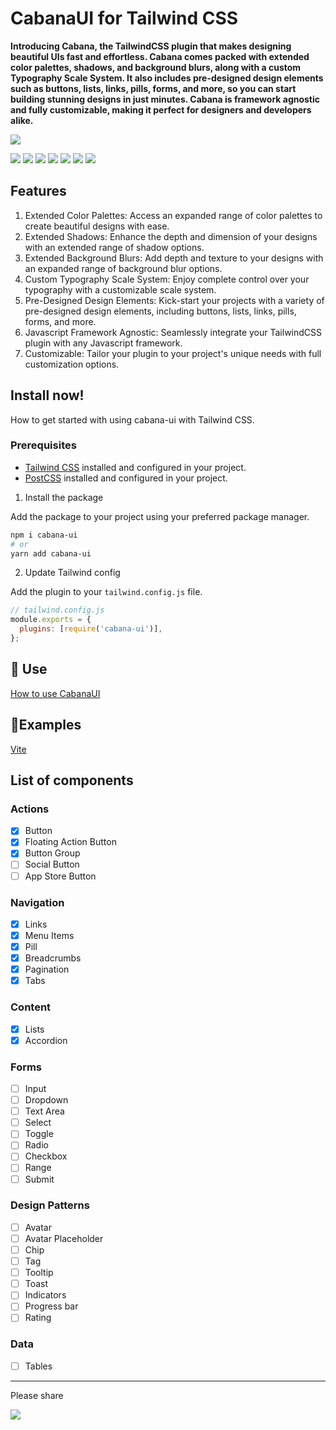 # CabanaUI for Tailwind CSS

**Introducing Cabana, the TailwindCSS plugin that makes designing beautiful UIs fast and effortless. Cabana comes packed with extended color palettes, shadows, and background blurs, along with a custom Typography Scale System. It also includes pre-designed design elements such as buttons, lists, links, pills, forms, and more, so you can start building stunning designs in just minutes. Cabana is framework agnostic and fully customizable, making it perfect for designers and developers alike.**

[![][banner-url]][docs-url]

[![][install-size]][install-size-url] [![][npm]][npm-url] [![][number-of-components]][docs-url] [![][license]][license-url] [![][dl]][npm-url] [![][stars]][gh-url] [![][commit]][gh-url]

## Features

1.  Extended Color Palettes: Access an expanded range of color palettes to create beautiful designs with ease.
2.  Extended Shadows: Enhance the depth and dimension of your designs with an extended range of shadow options.
3.  Extended Background Blurs: Add depth and texture to your designs with an expanded range of background blur options.
4.  Custom Typography Scale System: Enjoy complete control over your typography with a customizable scale system.
5.  Pre-Designed Design Elements: Kick-start your projects with a variety of pre-designed design elements, including buttons, lists, links, pills, forms, and more.
6.  Javascript Framework Agnostic: Seamlessly integrate your TailwindCSS plugin with any Javascript framework.
7.  Customizable: Tailor your plugin to your project's unique needs with full customization options.

## Install now!

How to get started with using cabana-ui with Tailwind CSS.

### Prerequisites

- [Tailwind CSS](https://tailwindcss.com) installed and configured in your project.
- [PostCSS](https://postcss.org) installed and configured in your project.

1. Install the package

Add the package to your project using your preferred package manager.

```bash
npm i cabana-ui
# or
yarn add cabana-ui
```

2. Update Tailwind config

Add the plugin to your `tailwind.config.js` file.

```js
// tailwind.config.js
module.exports = {
  plugins: [require('cabana-ui')],
};
```

## 🚀 Use

[How to use CabanaUI](http://docs.cabanafortailwind.com/getting-started/use)

## 📘Examples

[Vite](https://stackblitz.com/edit/cabanaui-vite-example?file=package.json)

## List of components

### Actions

- [x] Button
- [x] Floating Action Button
- [x] Button Group
- [ ] Social Button
- [ ] App Store Button

### Navigation

- [x] Links
- [x] Menu Items
- [x] Pill
- [x] Breadcrumbs
- [x] Pagination
- [x] Tabs

### Content

- [x] Lists
- [x] Accordion

### Forms

- [ ] Input
- [ ] Dropdown
- [ ] Text Area
- [ ] Select
- [ ] Toggle
- [ ] Radio
- [ ] Checkbox
- [ ] Range
- [ ] Submit

### Design Patterns

- [ ] Avatar
- [ ] Avatar Placeholder
- [ ] Chip
- [ ] Tag
- [ ] Tooltip
- [ ] Toast
- [ ] Indicators
- [ ] Progress bar
- [ ] Rating

### Data

- [ ] Tables

---

Please share

[![][tweet]][tweet-url]

[gh-url]: https://github.com/britzdylan/cabana-ui
[install-size]: https://badgen.net/bundlephobia/minzip/cabana-ui?label=bundle%20size&color=green
[build]: https://badgen.net/github/checks/britzdylan/cabana-ui?label=build
[npm]: https://badgen.net/github/tag/britzdylan/cabana-ui?label=version&color=green
[dl]: https://badgen.net/npm/dt/cabana-ui?label=installs&icon=npm&color=green
[commit]: https://badgen.net/github/last-commit/britzdylan/cabana-ui?icon=github&color=green
[license]: https://badgen.net/github/license/britzdylan/cabana-ui?color=green
[stars]: https://badgen.net/github/stars/britzdylan/cabana-ui?color=green
[tweet]: https://img.shields.io/twitter/url?style=social&url=https%3A%2F%2Fgithub.com%2Fsaadeghi%2Fdaisyui
[install-size-url]: https://bundlephobia.com/result?p=cabana-ui
[license-url]: https://github.com/britzdylan/cabana-ui/blob/master/LICENSE
[npm-url]: https://www.npmjs.com/package/cabana-ui
[unpkg-url]: https://unpkg.com/browse/cabana-ui/
[jsdeliver-url]: https://www.jsdelivr.com/package/npm/cabana-ui
[tweet-url]: https://twitter.com/intent/tweet?text=daisyUI%20%0D%0AComponents%20for%20Tailwind%20CSS%20%0D%0Ahttps://github.com/britzdylan/cabana-ui
[number-of-components]: https://badgen.net/badge/total%20components/27/green
[docs-url-install]: https://docs.cabanafortailwind.com/getting-started/install
[docs-url]: https://docs.cabanafortailwind.com/
[logo-url]: https://raw.githubusercontent.com/britzdylan/cabana-ui/main/src/docs/public/logo.svg
[banner-url]: https://raw.githubusercontent.com/britzdylan/cabana-ui/main/src/docs/public/og_image.jpg
